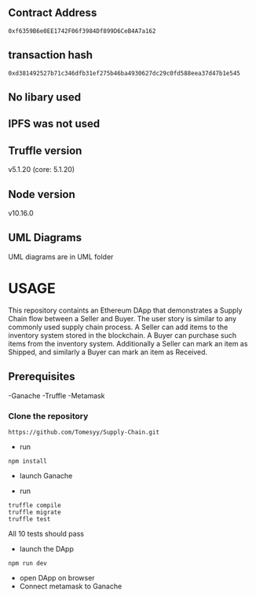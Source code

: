 ## Contract Address
```
0xf6359B6e0EE1742F06f3984Df899D6CeB4A7a162
```

## transaction hash
```
0xd381492527b71c346dfb31ef275b46ba4930627dc29c0fd588eea37d47b1e545
```

## No libary used

## IPFS was not used

## Truffle version
v5.1.20 (core: 5.1.20)

## Node version
v10.16.0

## UML Diagrams

UML diagrams are in UML folder

# USAGE
This repository containts an Ethereum DApp that demonstrates a Supply Chain flow between a Seller and Buyer. The user story is similar to any commonly used supply chain process. A Seller can add items to the inventory system stored in the blockchain. A Buyer can purchase such items from the inventory system. Additionally a Seller can mark an item as Shipped, and similarly a Buyer can mark an item as Received.

## Prerequisites

-Ganache
-Truffle
-Metamask

### Clone the repository
```
https://github.com/Tomesyy/Supply-Chain.git
```

- run 
```
npm install
```
- launch Ganache

- run
```
truffle compile
truffle migrate
truffle test
```
All 10 tests should pass

- launch the DApp
```
npm run dev
```

- open DApp on browser
- Connect metamask to Ganache
